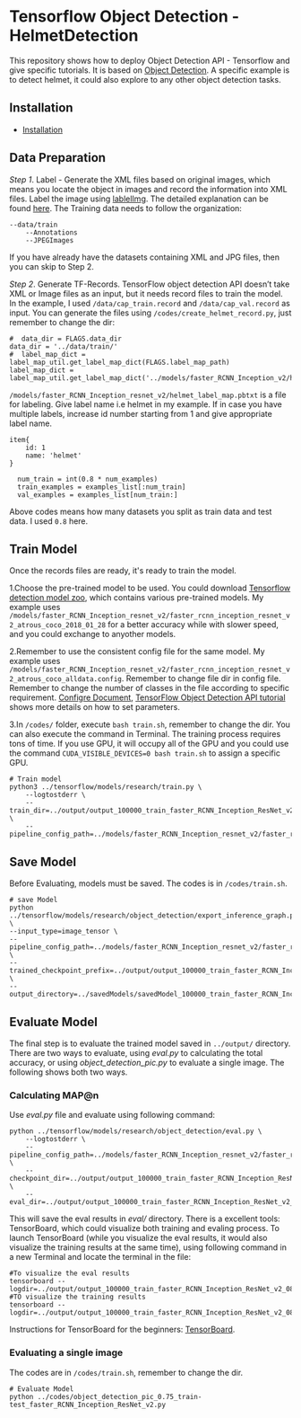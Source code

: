 # Tensorflow Object Detection - HelmetDetection

This repository shows how to deploy Object Detection API - Tensorflow and give specific tutorials. It is based on [Object Detection](https://github.com/tensorflow/models/tree/master/research/object_detection). A specific example is to detect helmet, it could also explore to any other object detection tasks.

## Installation

* [Installation](https://github.com/tensorflow/models/blob/master/research/object_detection/g3doc/installation.md)

## Data Preparation

*Step 1*. Label - Generate the XML files based on original images, which means you locate the object in images and record the information into XML files. Label the image using [lablelImg](https://github.com/tzutalin/labelImg). The detailed explanation can be found [here](https://www.youtube.com/watch?v=K_mFnvzyLvc&list=PLQVvvaa0QuDcNK5GeCQnxYnSSaar2tpku&index=3). The Training data needs to follow the organization:

```
--data/train
    --Annotations
    --JPEGImages
```

If you have already have the datasets containing XML and JPG files, then you can skip to Step 2.

*Step 2*. Generate TF-Records. TensorFlow object detection API doesn’t take XML or Image files as an input, but it needs record files to train the model. In the example, I used `/data/cap_train.record` and `/data/cap_val.record` as input. You can generate the files using `/codes/create_helmet_record.py`, just remember to change the dir:

```
#  data_dir = FLAGS.data_dir
data_dir = '../data/train/'
#  label_map_dict = label_map_util.get_label_map_dict(FLAGS.label_map_path)
label_map_dict = label_map_util.get_label_map_dict('../models/faster_RCNN_Inception_v2/helmet_label_map.pbtxt')
```

`/models/faster_RCNN_Inception_resnet_v2/helmet_label_map.pbtxt` is a file for labeling. Give label name i.e helmet in my example. If in case you have multiple labels, increase id number starting from 1 and give appropriate label name.

```
item{
	id: 1
	name: 'helmet'
}
```

```
  num_train = int(0.8 * num_examples)
  train_examples = examples_list[:num_train]
  val_examples = examples_list[num_train:]
```

Above codes means how many datasets you split as train data and test data. I used `0.8` here.

## Train Model
Once the records files are ready, it's ready to train the model.

1.Choose the pre-trained model to be used. You could download [Tensorflow detection model zoo](https://github.com/tensorflow/models/blob/master/research/object_detection/g3doc/detection_model_zoo.md), which contains various pre-trained models. My example uses `/models/faster_RCNN_Inception_resnet_v2/faster_rcnn_inception_resnet_v2_atrous_coco_2018_01_28` for a better accuracy while with slower speed, and you could exchange to anyother models.

2.Remember to use the consistent config file for the same model. My example uses `/models/faster_RCNN_Inception_resnet_v2/faster_rcnn_inception_resnet_v2_atrous_coco_alldata.config`. Remember to change file dir in config file. Remember to change the number of classes in the file according to specific requirement. [Configre Document](https://github.com/tensorflow/models/blob/master/research/object_detection/g3doc/configuring_jobs.md), [TensorFlow Object Detection API tutorial](https://becominghuman.ai/tensorflow-object-detection-api-tutorial-training-and-evaluating-custom-object-detector-ed2594afcf73) shows more details on how to set parameters.

3.In `/codes/` folder, execute `bash train.sh`, remember to change the dir. You can also execute the command in Terminal. The training process requires tons of time. If you use GPU, it will occupy all of the GPU and you could use the command `CUDA_VISIBLE_DEVICES=0 bash train.sh` to assign a specific GPU.

```
# Train model
python3 ../tensorflow/models/research/train.py \
    --logtostderr \
    --train_dir=../output/output_100000_train_faster_RCNN_Inception_ResNet_v2_0802 \
    --pipeline_config_path=../models/faster_RCNN_Inception_resnet_v2/faster_rcnn_inception_resnet_v2_atrous_coco_alldata.config
```

## Save Model

Before Evaluating, models must be saved. The codes is in `/codes/train.sh`.

```
# save Model
python ../tensorflow/models/research/object_detection/export_inference_graph.py \
--input_type=image_tensor \
--pipeline_config_path=../models/faster_RCNN_Inception_resnet_v2/faster_rcnn_inception_resnet_v2_atrous_coco_alldata.config \
--trained_checkpoint_prefix=../output/output_100000_train_faster_RCNN_Inception_ResNet_v2_0802/model.ckpt \
--output_directory=../savedModels/savedModel_100000_train_faster_RCNN_Inception_ResNet_v2_0802
```

## Evaluate Model

The final step is to evaluate the trained model saved in `../output/` directory. There are two ways to evaluate, using *eval.py* to calculating the total accuracy, or using *object_detection_pic.py* to evaluate a single image. The following shows both two ways.

### Calculating MAP@n 
Use *eval.py* file and evaluate using following command:

```
python ../tensorflow/models/research/object_detection/eval.py \
    --logtostderr \
    --pipeline_config_path=../models/faster_RCNN_Inception_resnet_v2/faster_rcnn_inception_resnet_v2_atrous_coco_alldata.config \
    --checkpoint_dir=../output/output_100000_train_faster_RCNN_Inception_ResNet_v2_0802 \
    --eval_dir=../output/output_100000_train_faster_RCNN_Inception_ResNet_v2_0802/eval/
```

This will save the eval results in *eval/* directory. There is a excellent tools: TensorBoard, which could visualize both training and evaling process. To launch TensorBoard (while you visualize the eval results, it would also visualize the training results at the same time), using following command in a new Terminal and locate the terminal in the file:

```
#To visualize the eval results
tensorboard --logdir=../output/output_100000_train_faster_RCNN_Inception_ResNet_v2_0802/eval/
#TO visualize the training results
tensorboard --logdir=../output/output_100000_train_faster_RCNN_Inception_ResNet_v2_0802
```

Instructions for TensorBoard for the beginners: [TensorBoard](https://github.com/tensorflow/tensorboard).

### Evaluating a single image

The codes are in `/codes/train.sh`, remember to change the dir.

```
# Evaluate Model
python ../codes/object_detection_pic_0.75_train-test_faster_RCNN_Inception_ResNet_v2.py
```


